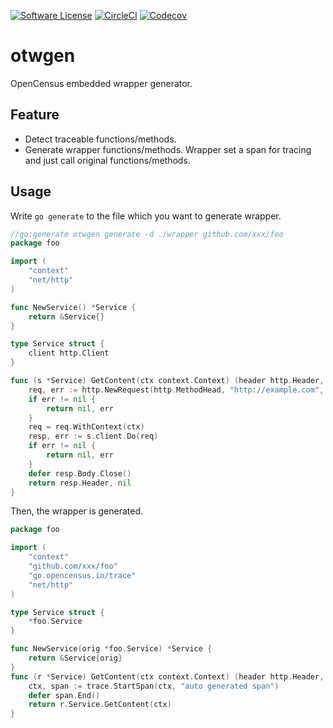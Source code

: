 [![Software License](https://img.shields.io/badge/license-MIT-brightgreen.svg?style=for-the-badge)](/LICENSE)
[![CircleCI](https://img.shields.io/circleci/build/gh/garsue/otwgen/master.svg?style=for-the-badge)](https://circleci.com/gh/garsue/otwgen)
[![Codecov](https://img.shields.io/codecov/c/gh/garsue/otwgen.svg?style=for-the-badge)](https://codecov.io/gh/garsue/otwgen)

# otwgen

OpenCensus embedded wrapper generator.

## Feature

- Detect traceable functions/methods.
- Generate wrapper functions/methods. Wrapper set a span for tracing and just call original functions/methods.

## Usage

Write `go generate` to the file which you want to generate wrapper.

```go
//go:generate otwgen generate -d ./wrapper github.com/xxx/foo
package foo

import (
	"context"
	"net/http"
)

func NewService() *Service {
	return &Service{}
}

type Service struct {
	client http.Client
}

func (s *Service) GetContent(ctx context.Context) (header http.Header, err error) {
	req, err := http.NewRequest(http.MethodHead, "http://example.com", nil)
    if err != nil {
        return nil, err
    }
    req = req.WithContext(ctx)
    resp, err := s.client.Do(req)
    if err != nil {
        return nil, err
    }
    defer resp.Body.Close()
    return resp.Header, nil
}
```

Then, the wrapper is generated.


```go
package foo

import (
	"context"
	"github.com/xxx/foo"
	"go.opencensus.io/trace"
	"net/http"
)

type Service struct {
	*foo.Service
}

func NewService(orig *foo.Service) *Service {
	return &Service{orig}
}
func (r *Service) GetContent(ctx context.Context) (header http.Header, err error) {
	ctx, span := trace.StartSpan(ctx, "auto generated span")
	defer span.End()
	return r.Service.GetContent(ctx)
}
```